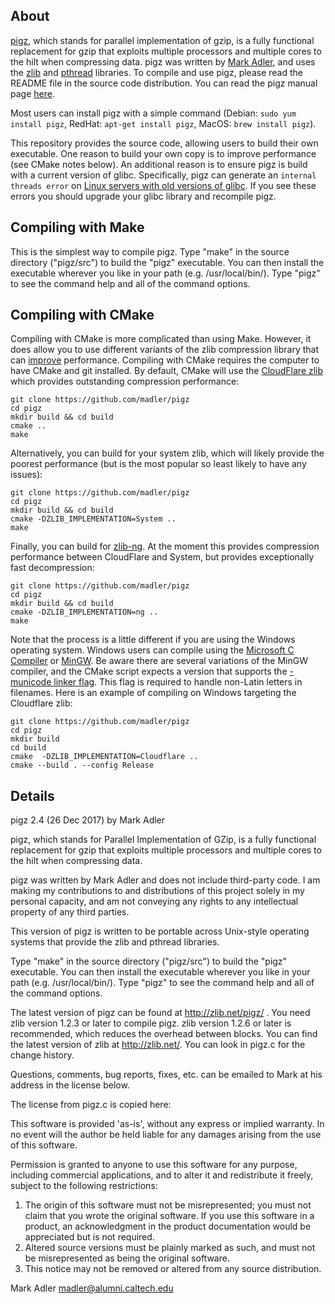 ## About


[pigz](https://zlib.net/pigz/), which stands for parallel implementation of gzip, is a fully functional replacement for gzip that exploits multiple processors and multiple cores to the hilt when compressing data. pigz was written by [Mark Adler](https://en.wikipedia.org/wiki/Mark_Adler), and uses the [zlib](https://zlib.net) and [pthread](https://en.wikipedia.org/wiki/POSIX_Threads) libraries. To compile and use pigz, please read the README file in the source code distribution. You can read the pigz manual page [here](https://zlib.net/pigz/pigz.pdf).

Most users can install pigz with a simple command (Debian: `sudo yum install pigz`, RedHat:  `apt-get install pigz`, MacOS: `brew install pigz`). 

This repository provides the source code, allowing users to build their own executable. One reason to build your own copy is to improve performance (see CMake notes below). An additional reason is to ensure pigz is build with a current version of glibc. Specifically, pigz can generate an `internal threads error` on [Linux servers with old versions of glibc](https://github.com/madler/pigz/issues/68). If you see these errors you should upgrade your glibc library and recompile pigz.

## Compiling with Make

This is the simplest way to compile pigz. Type "make" in the source directory ("pigz/src") to build the "pigz" executable.  You can then install the executable wherever you like in your path (e.g. /usr/local/bin/). Type "pigz" to see the command help and all of the command options.

## Compiling with CMake

Compiling with CMake is more complicated than using Make. However, it does allow you to use different variants of the zlib compression library that can [improve](https://github.com/neurolabusc/pigz-bench) performance. Compiling with CMake requires the computer to have CMake and git installed. By default, CMake will use the [CloudFlare zlib](https://github.com/cloudflare/zlib) which provides outstanding compression performance:

```
git clone https://github.com/madler/pigz
cd pigz
mkdir build && cd build
cmake ..
make
```

Alternatively, you can build for your system zlib, which will likely provide the poorest performance (but is the most popular so least likely to have any issues):

```
git clone https://github.com/madler/pigz
cd pigz
mkdir build && cd build
cmake -DZLIB_IMPLEMENTATION=System ..
make
```

Finally, you can build for [zlib-ng](https://github.com/zlib-ng/zlib-ng). At the moment this provides compression performance between CloudFlare and System, but provides exceptionally fast decompression:

```
git clone https://github.com/madler/pigz
cd pigz
mkdir build && cd build
cmake -DZLIB_IMPLEMENTATION=ng ..
make
```

Note that the process is a little different if you are using the Windows operating system. Windows users can compile using the [Microsoft C Compiler](https://visualstudio.microsoft.com/downloads/) or [MinGW](  http://mingw-w64.org/doku.php). Be aware there are several variations of the MinGW compiler, and the CMake script expects a version that supports the [-municode linker flag]( https://sourceforge.net/p/mingw-w64/wiki2/Unicode%20apps/). This flag is required to handle non-Latin letters in filenames. Here is an example of compiling on Windows targeting the Cloudflare zlib:

```
git clone https://github.com/madler/pigz
cd pigz
mkdir build
cd build
cmake  -DZLIB_IMPLEMENTATION=Cloudflare ..
cmake --build . --config Release
```

## Details

pigz 2.4 (26 Dec 2017) by Mark Adler

pigz, which stands for Parallel Implementation of GZip, is a fully functional replacement for gzip that exploits multiple processors and multiple cores to the hilt when compressing data.

pigz was written by Mark Adler and does not include third-party code. I am making my contributions to and distributions of this project solely in my personal capacity, and am not conveying any rights to any intellectual property of any third parties.

This version of pigz is written to be portable across Unix-style operating systems that provide the zlib and pthread libraries.

Type "make" in the source directory ("pigz/src") to build the "pigz" executable.  You can then install the executable wherever you like in your path (e.g. /usr/local/bin/). Type "pigz" to see the command help and all of the command options.

The latest version of pigz can be found at http://zlib.net/pigz/ .  You need zlib version 1.2.3 or later to compile pigz.  zlib version 1.2.6 or later is recommended, which reduces the overhead between blocks.  You can find the latest version of zlib at http://zlib.net/.  You can look in pigz.c for the change history.

Questions, comments, bug reports, fixes, etc. can be emailed to Mark at his address in the license below.

The license from pigz.c is copied here:

  This software is provided 'as-is', without any express or implied
  warranty.  In no event will the author be held liable for any damages
  arising from the use of this software.

  Permission is granted to anyone to use this software for any purpose,
  including commercial applications, and to alter it and redistribute it
  freely, subject to the following restrictions:

  1. The origin of this software must not be misrepresented; you must not
     claim that you wrote the original software. If you use this software
     in a product, an acknowledgment in the product documentation would be
     appreciated but is not required.
  2. Altered source versions must be plainly marked as such, and must not be
     misrepresented as being the original software.
  3. This notice may not be removed or altered from any source distribution.

  Mark Adler
  madler@alumni.caltech.edu
